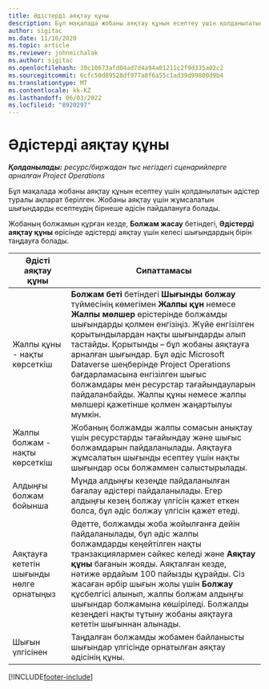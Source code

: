 ```yaml
---
title: Әдістерді аяқтау құны
description: Бұл мақалада жобаны аяқтау құнын есептеу үшін қолданылатын әдістер туралы ақпарат берілген.
author: sigitac
ms.date: 11/16/2020
ms.topic: article
ms.reviewer: johnmichalak
ms.author: sigitac
ms.openlocfilehash: 39c10673afd04ad7d4a94a01211c2f9d335a02c2
ms.sourcegitcommit: 6cfc50d89528df977a8f6a55c1ad39d99800d9b4
ms.translationtype: MT
ms.contentlocale: kk-KZ
ms.lasthandoff: 06/03/2022
ms.locfileid: "8920297"
---
```

# <a name="cost-to-complete-methods"></a>Әдістерді аяқтау құны

_**Қолданылады:** ресурс/биржадан тыс негіздегі сценарийлерге арналған Project Operations_

Бұл мақалада жобаны аяқтау құнын есептеу үшін қолданылатын әдістер туралы ақпарат берілген. Жобаны аяқтау үшін жұмсалатын шығындарды есептеудің бірнеше әдісін пайдалануға болады. 

Жобаның болжамын құрған кезде, **Болжам жасау** бетіндегі, **Әдістерді аяқтау құны** өрісінде әдістерді аяқтау үшін келесі шығындардың бірін таңдауға болады.

| Әдісті аяқтау құны    | Сипаттамасы                                                                                                                                                                                                                                                                                                                                                                                                                                                                                        |
|------------------------------|----------------------------------------------------------------------------------------------------------------------------------------------------------------------------------------------------------------------------------------------------------------------------------------------------------------------------------------------------------------------------------------------------------------------------------------------------------------------------------------------------|
| Жалпы құны - нақты көрсеткіш            | **Болжам беті** бетіндегі **Шығынды болжау** түймесінің көмегімен **Жалпы құн** немесе **Жалпы мөлшер** өрістерінде болжамды шығындарды қолмен енгізіңіз. Жүйе енгізілген қорытындылардан нақты шығындарды алып тастайды. Қорытынды – бұл жобаны аяқтауға арналған шығындар. Бұл әдіс Microsoft Dataverse шеңберінде Project Operations бағдарламасына енгізілген шығыс болжамдары мен ресурстар тағайындауларын пайдаланбайды. Жалпы құны немесе жалпы мөлшері қажетінше қолмен жаңартылуы мүмкін.  |
| Жалпы болжам - нақты көрсеткіш        | Жобаның болжамды жалпы сомасын анықтау үшін ресурстарды тағайындау және шығыс болжамдарын пайдаланылады. Аяқтауға жұмсалатын шығынды есептеу үшін нақты шығындар осы болжаммен салыстырылады.                                                                                                                                                                                                                                                                          |
| Алдыңғы болжам бойынша         | Мұнда алдыңғы кезеңде пайдаланылған бағалау әдістері пайдаланылады. Егер алдыңғы кезең болжау үлгісін қажет еткен болса, бұл әдіс болжау үлгісін қажет етеді.                                                                                                                                                                                                                                                                                                                           |
| Аяқтауға кететін шығынды нөлге орнатыңыз | Әдетте, болжамды жоба жойылғанға дейін пайдаланылады, бұл әдіс жалпы болжамдарды кеңейтілген нақты транзакциялармен сәйкес келеді және **Аяқтау құны** бағанын жояды. Аяқталған кезде, нәтиже әрдайым 100 пайызды құрайды. Сіз жасаған әрбір шығын жолы үшін **Болжау** құсбелгісі алынып, жалпы болжам алдыңғы шығындар болжамына көшіріледі. Болжалды кезеңдегі нақты тұтыну жобаны аяқтауға кететін шығыннан алынады.              |
| Шығын үлгісінен           | Таңдалған болжамды жобамен байланысты шығындар үлгісінде орнатылған аяқтау әдісінің құны.                                                                                                                                                                                                                                                                                                                                                                          |


[!INCLUDE[footer-include](../includes/footer-banner.md)]